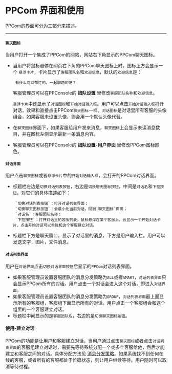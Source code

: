 # PPCom 界面和使用

PPCom的界面可分为三部分来描述。

-----

#### `聊天图标`
当用户打开一个集成了PPCom的网站，网站右下角显示的PPCom聊天图标。

  * 当用户将鼠标悬停在网页右下角的PPCom聊天图标上时，图标上方会显示一个 `悬浮卡片`，卡片显示了`客服团队名`和`欢迎信息`，默认的`欢迎信息`是：

         有什么可以帮忙的，一起聊两句吧？

    客服管理员可以在PPConsole的 **团队设置** 里修改`客服团队名称`和`欢迎信息`。
    
    `悬浮卡片`中还显示了`对话图标`和`开始对话输入框`。用户可以点击`开始对话输入框`打开对话，效果和直接点击PPCom`聊天图标`一样。`对话图标`是对话里所有客服的头像组合，如果客服未设置头像，则会用一个默认头像代替。
    
  * 在`聊天图标`界面下，如果客服给用户发来消息，`聊天图标`上会显示未读消息数目，并在图标左侧显示最新一条消息内容。

  * 客服管理员可以在PPConsole的 **团队设置-用户界面** 里修改PPCom图标颜色。

#### `对话界面`
用户点击`聊天图标`或者`悬浮卡片`中的`开始对话输入框`，会打开的PPCom对话界面。

  * 标题栏左边是`切换对话列表按钮`，右边是`切换聊天图标按钮`，中间是`对话名`和`下拉按钮`。对它们的具体描述如下：
        
         `切换对话列表按钮`：打开对话列表界面；
         `切换聊天图标按钮`：会最小化当前对话，回到`聊天图标`页面；
         `对话名`：客服团队名称；
         `下拉按钮`：打开对话里的客服列表，鼠标悬浮在某个客服上，会显示一个开始对话卡片，点击开始对话可以单独和这个客服建立对话。
  * 标题栏下方是聊天窗口，显示了对话里的消息，下方是用户输入栏。用户可以发送文字，图片，文件消息。

#### `对话列表界面`
用户在`对话界面`点击`切换对话界面按钮`后显示的`PPCom`对话列表界面。
  
  * 如果客服管理员设置客服团队的消息分发策略为`ALL`或者`SMART`，`对话列表界面`只会显示PPCom所有的对话。用户点击一个对话会进入这个对话，即进入`对话界面`。
  * 如果客服管理员设置客服团队的消息分发策略为`GROUP`，`对话列表界面`最上面显示所有的客服组，客服组下面显示所有的对话。用户点击一个客服组会和这个组里的一个客服建立对话。
  * 标题栏中间显示的是`客服团队名`，右边的是`切换聊天图标按钮`。

#### 使用-建立对话
PPCom的功能是让用户和客服建立对话。当用户通过点击`聊天图标`或者点击`对话列表界面`的客服组建立对话时，需要先等待系统分配一个或多个客服给他，然后才能建立和客服之间的对话。具体分配方法见 [消息分发策略](./message-dispatch.md)。如果系统找不到任何在线的客服，或者所有的客服都处于忙碌状态，则让用户继续等待。用户随时可以取消等待过程。
